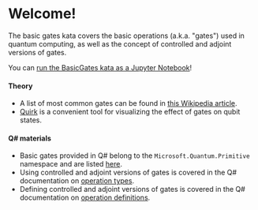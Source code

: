 # Welcome!

The basic gates kata covers the basic operations (a.k.a. "gates") used in quantum computing, as well as the concept of controlled and adjoint versions of gates.

You can [run the BasicGates kata as a Jupyter Notebook](https://mybinder.org/v2/gh/Microsoft/QuantumKatas/master?filepath=BasicGates%2FBasicGates.ipynb)!

#### Theory

* A list of most common gates can be found in [this Wikipedia article](https://en.wikipedia.org/wiki/Quantum_logic_gate).
* [Quirk](http://algassert.com/quirk) is a convenient tool for visualizing the effect of gates on qubit states.

#### Q# materials

* Basic gates provided in Q# belong to the `Microsoft.Quantum.Primitive` namespace and are listed [here](https://docs.microsoft.com/qsharp/api/prelude/microsoft.quantum.primitive).
* Using controlled and adjoint versions of gates is covered in the Q# documentation on [operation types](https://docs.microsoft.com/quantum/language/type-model#operation-and-function-types).
* Defining controlled and adjoint versions of gates is covered in the Q# documentation on [operation definitions](https://docs.microsoft.com/quantum/language/file-structure#operation-definitions).
